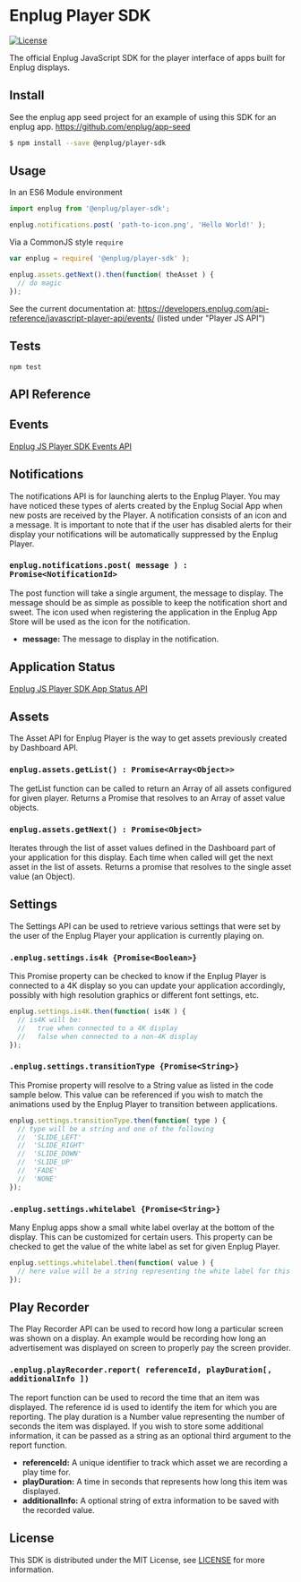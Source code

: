 # Enplug Player SDK

[![License](https://img.shields.io/badge/license-MIT-blue.svg)](https://github.com/Enplug/dashboard-sdk/blob/master/LICENSE)

The official Enplug JavaScript SDK for the player interface of apps built for Enplug displays.

<!---
// TODOS
1. Better (read: actual) Tests
2. Test Coverage
3. DocumentJS
4. Travis-CI
5. Badges
6. Contributing.md?
--->


## Install
See the enplug app seed project for an example of using this SDK for an enplug app.
https://github.com/enplug/app-seed

```sh
$ npm install --save @enplug/player-sdk
```

## Usage

In an ES6 Module environment
```js
import enplug from '@enplug/player-sdk';

enplug.notifications.post( 'path-to-icon.png', 'Hello World!' );
```

Via a CommonJS style `require`
```js
var enplug = require( '@enplug/player-sdk' );

enplug.assets.getNext().then(function( theAsset ) {
  // do magic
});
```

See the current documentation at: https://developers.enplug.com/api-reference/javascript-player-api/events/ (listed under "Player JS API")

## Tests
`npm test`

## API Reference
## Events
[Enplug JS Player SDK Events API](https://developers.enplug.com/api-reference/javascript-player-api/events/)

## Notifications
The notifications API is for launching alerts to the Enplug Player. You may have noticed these types of alerts created by the Enplug Social App when new posts are received by the Player. A notification consists of an icon and a message. It is important to note that if the user has disabled alerts for their display your notifications will be automatically suppressed by the Enplug Player.

### `enplug.notifications.post( message ) : Promise<NotificationId>`
The post function will take a single argument, the message to display. The message should be as simple as possible to keep the notification short and sweet. The icon used when registering the application in the Enplug App Store will be used as the icon for the notification.

- **message:** The message to display in the notification.

## Application Status
[Enplug JS Player SDK App Status API](https://developers.enplug.com/api-reference/javascript-player-api/application-status/)

## Assets
The Asset API for Enplug Player is the way to get assets previously created by Dashboard API.

### `enplug.assets.getList() : Promise<Array<Object>>`
The getList function can be called to return an Array of all assets configured for given player.
Returns a Promise that resolves to an Array of asset value objects.

### `enplug.assets.getNext() : Promise<Object>`
Iterates through the list of asset values defined in the Dashboard part of your application for this display. Each time when called will get the next asset in the list of assets.
Returns a promise that resolves to the single asset value (an Object).

## Settings
The Settings API can be used to retrieve various settings that were set by the user of the Enplug Player your application is currently playing on.

### `.enplug.settings.is4k {Promise<Boolean>}`
This Promise property can be checked to know if the Enplug Player is connected to a 4K display so you can update your application accordingly, possibly with high resolution graphics or different font settings, etc.
```js
enplug.settings.is4K.then(function( is4K ) {
  // is4K will be:
  //   true when connected to a 4K display
  //   false when connected to a non-4K display
});
```

### `.enplug.settings.transitionType {Promise<String>}`
This Promise property will resolve to a String value as listed in the code sample below. This value can be referenced if you wish to match the animations used by the Enplug Player to transition between applications.

```js
enplug.settings.transitionType.then(function( type ) {
  // type will be a string and one of the following
  //  'SLIDE_LEFT'
  //  'SLIDE_RIGHT'
  //  'SLIDE_DOWN'
  //  'SLIDE_UP'
  //  'FADE'
  //  'NONE'
});
```

### `.enplug.settings.whitelabel {Promise<String>}`
Many Enplug apps show a small white label overlay at the bottom of the display. This can be customized for certain users. This property can be checked to get the value of the white label as set for given Enplug Player.

```js
enplug.settings.whitelabel.then(function( value ) {
  // here value will be a string representing the white label for this display
});
```

## Play Recorder
The Play Recorder API can be used to record how long a particular screen was shown on a display. An example would be recording how long an advertisement was displayed on screen to properly pay the screen provider.

### `.enplug.playRecorder.report( referenceId, playDuration[, additionalInfo ])`
The report function can be used to record the time that an item was displayed. The reference id is used to identify the item for which you are reporting. The play duration is a Number value representing the number of seconds the item was displayed. If you wish to store some additional information, it can be passed as a string as an optional third argument to the report function.

- **referenceId:** A unique identifier to track which asset we are recording a play time for.
- **playDuration:** A time in seconds that represents how long this item was displayed.
- **additionalInfo:** A optional string of extra information to be saved with the recorded value.

## License
This SDK is distributed under the MIT License, see [LICENSE](https://github.com/Enplug/dashboard-sdk/blob/master/LICENSE) for more information.

